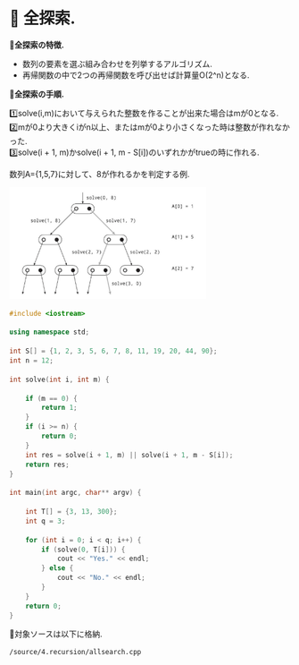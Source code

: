 
# :ledger: 全探索.

:pushpin:**全探索の特徴.**
- 数列の要素を選ぶ組み合わせを列挙するアルゴリズム.
- 再帰関数の中で2つの再帰関数を呼び出せば計算量O(2^n)となる.

:pushpin:**全探索の手順.**

:one:solve(i,m)において与えられた整数を作ることが出来た場合はmが0となる.  
:two:mが0より大きくiがn以上、またはmが0より小さくなった時は整数が作れなかった.  
:three:solve(i + 1, m)かsolve(i + 1, m - S[i])のいずれかがtrueの時に作れる.

数列A={1,5,7}に対して、8が作れるかを判定する例.

<img src='../.vuepress/public/allsearch-1.png' style='width:70%;' />

```cpp
#include <iostream>

using namespace std;

int S[] = {1, 2, 3, 5, 6, 7, 8, 11, 19, 20, 44, 90};
int n = 12;

int solve(int i, int m) {
    
    if (m == 0) {
        return 1;
    }
    if (i >= n) {
        return 0;
    }
    int res = solve(i + 1, m) || solve(i + 1, m - S[i]);
    return res;
}

int main(int argc, char** argv) {
    
    int T[] = {3, 13, 300};
    int q = 3;
    
    for (int i = 0; i < q; i++) {
        if (solve(0, T[i])) {
            cout << "Yes." << endl;
        } else {
            cout << "No." << endl;
        }
    }
    return 0;
}
```

:mag_right:対象ソースは以下に格納.
```
/source/4.recursion/allsearch.cpp
```